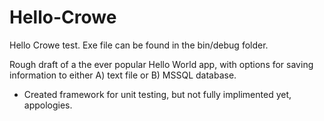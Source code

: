 # Hello-Crowe
Hello Crowe test. Exe file can be found in the bin/debug folder.

Rough draft of a the ever popular Hello World app, with options for saving information to either A) text file or B) MSSQL database.

- Created framework for unit testing, but not fully implimented yet, appologies.
